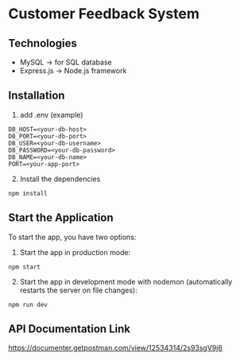 # Customer Feedback System

## Technologies
- MySQL -> for SQL database
- Express.js -> Node.js framework

## Installation
1. add .env (example)<br>
```
DB_HOST=<your-db-host>
DB_PORT=<your-db-port>
DB_USER=<your-db-username>
DB_PASSWORD=<your-db-password>
DB_NAME=<your-db-name>
PORT=<your-app-port>
```
2. Install the dependencies<br>
```
npm install
```

## Start the Application
To start the app, you have two options:<br>
1. Start the app in production mode:
```
npm start
```
2. Start the app in development mode with nodemon (automatically restarts the server on file changes):
```
npm run dev
```

## API Documentation Link
https://documenter.getpostman.com/view/12534314/2s93sgV9j6

